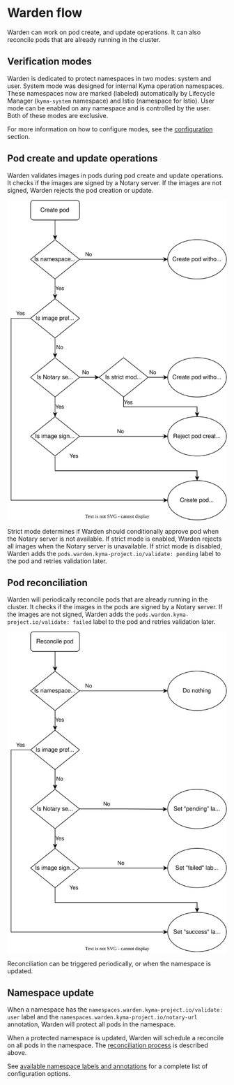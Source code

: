 # Warden flow

Warden can work on pod create, and update operations. It can also reconcile pods that are already running in the cluster.

## Verification modes

Warden is dedicated to protect namespaces in two modes: system and user. 
System mode was designed for internal Kyma operation namespaces. These namespaces now are marked (labeled) automatically by Lifecycle Manager (`kyma-system` namespace) and Istio (namespace for Istio).
User mode can be enabled on any namespace and is controlled by the user.  
Both of these modes are exclusive.

For more information on how to configure modes, see the [configuration](../tutorial/01-10-configure.md) section.

## Pod create and update operations

Warden validates images in pods during pod create and update operations. It checks if the images are signed by a Notary server. If the images are not signed, Warden rejects the pod creation or update.

![Pod create and update flow](../../assets/user_operations.svg)

Strict mode determines if Warden should conditionally approve pod when the Notary server is not available. If strict mode is enabled, Warden rejects all images when the Notary server is unavailable. If strict mode is disabled, Warden adds the `pods.warden.kyma-project.io/validate: pending` label to the pod and retries validation later.

## Pod reconciliation

Warden will periodically reconcile pods that are already running in the cluster. It checks if the images in the pods are signed by a Notary server. If the images are not signed, Warden adds the `pods.warden.kyma-project.io/validate: failed` label to the pod and retries validation later.

![Pod reconciliation flow](../../assets/user_reconcile.svg)

Reconciliation can be triggered periodically, or when the namespace is updated.

## Namespace update

When a namespace has the `namespaces.warden.kyma-project.io/validate: user` label and the `namespaces.warden.kyma-project.io/notary-url` annotation, Warden will protect all pods in the namespace.

When a protected namespace is updated, Warden will schedule a reconcile on all pods in the namespace. The [reconciliation process](#pod-reconciliation) is described above.

See [available namespace labels and annotations](tutorial/01-10-configure-user.md) for a complete list of configuration options.
